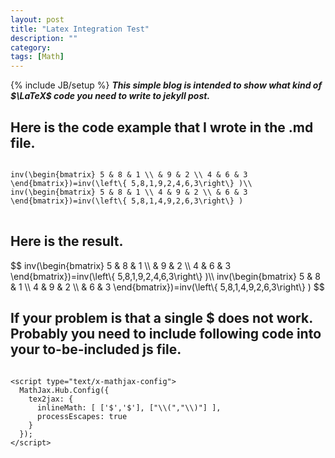 ```yaml
---
layout: post
title: "Latex Integration Test"
description: ""
category: 
tags: [Math]
---
```

{% include JB/setup %}
***This simple blog is intended to show what kind of $\LaTeX$ code you need to write to jekyll post.*** 

## Here is the code example that I wrote in the .md file.

<pre>
<code>
inv(\begin{bmatrix} 5 &amp; 8 &amp; 1 \\ &amp; 9 &amp; 2 \\ 4 &amp; 6 &amp; 3 \end{bmatrix})=inv(\left\{ 5,8,1,9,2,4,6,3\right\} )\\ inv(\begin{bmatrix} 5 &amp; 8 &amp; 1 \\ 4 &amp; 9 &amp; 2 \\ &amp; 6 &amp; 3 \end{bmatrix})=inv(\left\{ 5,8,1,4,9,2,6,3\right\} )
</code>
</pre>

## Here is the result.
<p>$$ inv(\begin{bmatrix} 5 &amp; 8 &amp; 1 \\ &amp; 9 &amp; 2 \\ 4 &amp; 6 &amp; 3 \end{bmatrix})=inv(\left\{ 5,8,1,9,2,4,6,3\right\} )\\ inv(\begin{bmatrix} 5 &amp; 8 &amp; 1 \\ 4 &amp; 9 &amp; 2 \\ &amp; 6 &amp; 3 \end{bmatrix})=inv(\left\{ 5,8,1,4,9,2,6,3\right\} ) $$</p>

## If your problem is that a single $ does not work. Probably you need to include following code into your to-be-included js file.
<pre>
<code>
&ltscript type="text/x-mathjax-config"&gt
  MathJax.Hub.Config({
    tex2jax: {
      inlineMath: [ ['$','$'], ["\\(","\\)"] ],
      processEscapes: true
    }
  });
&lt/script&gt
</code>
</pre>
